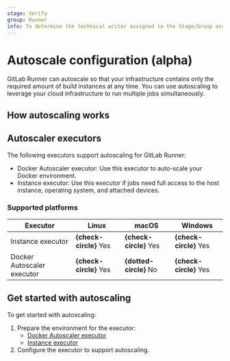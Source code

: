 ```yaml
---
stage: Verify
group: Runner
info: To determine the technical writer assigned to the Stage/Group associated with this page, see https://about.gitlab.com/handbook/product/ux/technical-writing/#assignments
---
```


# Autoscale configuration (alpha)

GitLab Runner can autoscale so that your infrastructure contains only the required amount of build
instances at any time. You can use autoscaling to leverage your cloud infrastructure to run multiple jobs
simultaneously.

## How autoscaling works

## Autoscaler executors

The following executors support autoscaling for GitLab Runner:

- Docker Autoscaler executor: Use this executor to auto-scale your Docker environment.
- Instance executor: Use this executor if jobs need full access to the host instance, operating
system, and attached devices.

### Supported platforms

| Executor                   | Linux                  | macOS                  | Windows                |
|----------------------------|------------------------|------------------------|------------------------|
| Instance executor          | **{check-circle}** Yes | **{check-circle}** Yes | **{check-circle}** Yes |
| Docker Autoscaler executor | **{check-circle}** Yes | **{dotted-circle}** No | **{check-circle}** Yes |

## Get started with autoscaling

To get started with autoscaling:

1. Prepare the environment for the executor:
   - [Docker Autoscaler executor](../../executors/docker_autoscaler.md)
   - [Instance executor](../../executors/instance.md)
1. Configure the executor to support autoscaling.
